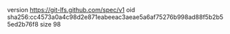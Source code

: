 version https://git-lfs.github.com/spec/v1
oid sha256:cc4573a0a4c98d2e871eabeeac3aeae5a6af75276b998ad88f5b2b55ed2b76f8
size 98
